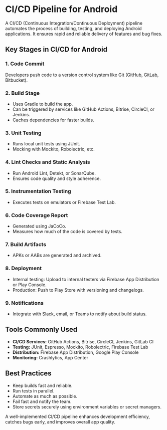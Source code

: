 # CI/CD Pipeline for Android

A CI/CD (Continuous Integration/Continuous Deployment) pipeline automates the process of building, testing, and deploying Android applications. It ensures rapid and reliable delivery of features and bug fixes.

## Key Stages in CI/CD for Android

### 1. **Code Commit**
Developers push code to a version control system like Git (GitHub, GitLab, Bitbucket).

### 2. **Build Stage**
- Uses Gradle to build the app.
- Can be triggered by services like GitHub Actions, Bitrise, CircleCI, or Jenkins.
- Caches dependencies for faster builds.

### 3. **Unit Testing**
- Runs local unit tests using JUnit.
- Mocking with Mockito, Robolectric, etc.

### 4. **Lint Checks and Static Analysis**
- Run Android Lint, Detekt, or SonarQube.
- Ensures code quality and style adherence.

### 5. **Instrumentation Testing**
- Executes tests on emulators or Firebase Test Lab.

### 6. **Code Coverage Report**
- Generated using JaCoCo.
- Measures how much of the code is covered by tests.

### 7. **Build Artifacts**
- APKs or AABs are generated and archived.

### 8. **Deployment**
- Internal testing: Upload to internal testers via Firebase App Distribution or Play Console.
- Production: Push to Play Store with versioning and changelogs.

### 9. **Notifications**
- Integrate with Slack, email, or Teams to notify about build status.

## Tools Commonly Used
- **CI/CD Services:** GitHub Actions, Bitrise, CircleCI, Jenkins, GitLab CI
- **Testing:** JUnit, Espresso, Mockito, Robolectric, Firebase Test Lab
- **Distribution:** Firebase App Distribution, Google Play Console
- **Monitoring:** Crashlytics, App Center

## Best Practices
- Keep builds fast and reliable.
- Run tests in parallel.
- Automate as much as possible.
- Fail fast and notify the team.
- Store secrets securely using environment variables or secret managers.

A well-implemented CI/CD pipeline enhances development efficiency, catches bugs early, and improves overall app quality.
